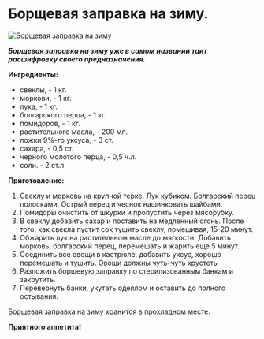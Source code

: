 # Борщевая заправка на зиму.

![Борщевая заправка на зиму](/images/Kulinar/Zagotovki/borshhevaya-priprava.jpg 'Борщевая заправка на зиму')

_**Борщевая заправка на зиму уже в самом названии таит расшифровку своего предназначения.**_

**Ингредиенты:**

- свеклы, - 1 кг.
- моркови, - 1 кг.
- лука, - 1 кг.
- болгарского перца, - 1 кг.
- помидоров, - 1 кг.
- растительного масла, - 200 мл.
- ложки 9%-го уксуса, - 3 ст.
- сахара, - 0,5 ст.
- черного молотого перца, - 0,5 ч.л.
- соли. - 2 ст.л.

**Приготовление:**

1. Свеклу и морковь на крупной терке. Лук кубиком. Болгарский перец полосками. Острый перец и чеснок нашинковать шайбами.
2. Помидоры очистить от шкурки и пропустить через мясорубку.
3. В свеклу добавить сахар и поставить на медленный огонь. После того, как свекла пустит сок тушить свеклу, помешивая, 15-20 минут.
4. Обжарить лук на растительном масле до мягкости. Добавить морковь, болгарский перец, перемешать и жарить еще 5 минут.
5. Соединить все овощи в кастрюле, добавить уксус, хорошо перемешать и тушить. Овощи должны чуть-чуть хрустеть
6. Разложить борщевую заправку по стерилизованным банкам и закрутить.
7. Перевернуть банки, укутать одеялом и оставить до полного остывания.

Борщевая заправка на зиму хранится в прохладном месте.

**Приятного аппетита!**
